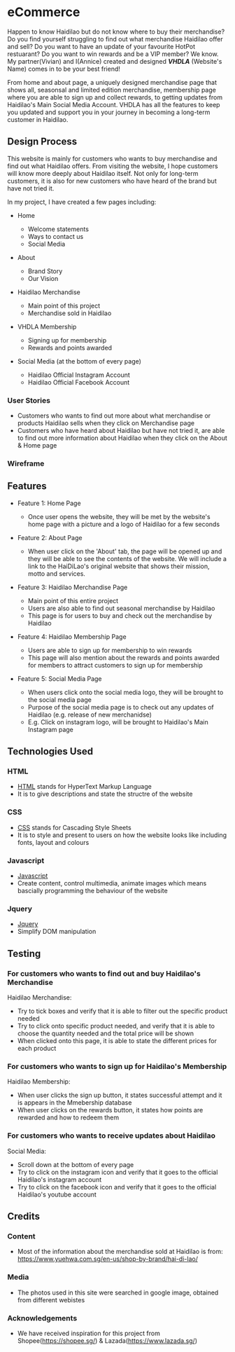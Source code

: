 # eCommerce
Happen to know Haidilao but do not know where to buy their merchandise? Do you find yourself struggling to find out what merchandise Haidilao offer and sell? Do you want to have an update of your favourite HotPot restuarant? Do you want to win rewards and be a VIP member? We know. My partner(Vivian) and I(Annice) created and designed ***VHDLA*** (Website's Name) comes in to be your best friend!

From home and about page, a uniquely designed merchandise page that shows all, seasonsal and limited edition merchandise, membership page where you are able to sign up and collect rewards, to getting updates from Haidilao's Main Social Media Account. VHDLA has all the features to keep you updated and support you in your journey in becoming a long-term customer in Haidilao.


## Design Process
This website is mainly for customers who wants to buy merchandise and find out what Haidilao offers. From visiting the website, I hope customers will know more deeply about Haidilao itself. Not only for long-term customers, it is also for new customers who have heard of the brand but have not tried it. 

In my project, I have created a few pages including:
  - Home
    - Welcome statements
    - Ways to contact us
    - Social Media 
    
  - About
    - Brand Story
    - Our Vision
    
  - Haidilao Merchandise
    - Main point of this project
    - Merchandise sold in Haidilao
    
  - VHDLA Membership
    - Signing up for membership
    - Rewards and points awarded
    
  - Social Media (at the bottom of every page)
    - Haidilao Official Instagram Account
    - Haidilao Official Facebook Account
 
### User Stories
- Customers who wants to find out more about what merchandise or products Haidilao sells when they click on Merchandise page
- Customers who have heard about Haidilao but have not tried it, are able to find out more information about Haidilao when they click on the About & Home page

### Wireframe 



## Features
- Feature 1: Home Page
  - Once user opens the website, they will be met by the website's home page with a picture and a logo of Haidilao for a few seconds
  
- Feature 2: About Page
  - When user click on the 'About' tab, the page will be opened up and they will be able to see the contents of the website. We will include a link to the HaiDiLao's original website that shows their mission, motto and services. 
    
- Feature 3: Haidilao Merchandise Page
  - Main point of this entire project
  - Users are also able to find out seasonal merchandise by Haidilao
  - This page is for users to buy and check out the merchandise by Haidilao
  
- Feature 4: Haidilao Membership Page
  - Users are able to sign up for membership to win rewards 
  - This page will also mention about the rewards and points awarded for members to attract customers to sign up for membership

- Feature 5: Social Media Page
  - When users click onto the social media logo, they will be brought to the social media page
  - Purpose of the social media page is to check out any updates of Haidilao (e.g. release of new merchanidse)
  - E.g. Click on instagram logo, will be brought to Haidilao's Main Instagram page



## Technologies Used
### HTML
- [HTML](https://www.w3schools.com/html/) stands for HyperText Markup Language
- It is to give descriptions and state the structre of the website
### CSS
- [CSS](https://www.w3schools.com/css/css_intro.asp) stands for Cascading Style Sheets
- It is to style and present to users on how the website looks like including fonts, layout and colours
### Javascript
- [Javascript](https://www.w3schools.com/js/)
- Create content, control multimedia, animate images which means bascially programming the behaviour of the website
### Jquery
- [Jquery](https://www.w3schools.com/jquery/default.asp)
- Simplify DOM manipulation




## Testing
### For customers who wants to find out and buy Haidilao's Merchandise
Haidilao Merchandise:
  - Try to tick boxes and verify that it is able to filter out the specific product needed
  - Try to click onto specific product needed, and verify that it is able to choose the quantity needed and the total price will be shown
  - When clicked onto this page, it is able to state the different prices for each product

### For customers who wants to sign up for Haidilao's Membership
Haidilao Membership:
  - When user clicks the sign up button, it states successful attempt and it is appears in the Mmebership database
  - When user clicks on the rewards button, it states how points are rewarded and how to redeem them
 
### For customers who wants to receive updates about Haidilao
Social Media:
  - Scroll down at the bottom of every page
  - Try to click on the instagram icon and verify that it goes to the official Haidilao's instagram account
  - Try to click on the facebook icon and verify that it goes to the official Haidilao's youtube account




## Credits
### Content
- Most of the information about the merchandise sold at Haidilao is from: https://www.yuehwa.com.sg/en-us/shop-by-brand/hai-di-lao/

### Media
- The photos used in this site were searched in google image, obtained from different webistes

### Acknowledgements
- We have received inspiration for this project from Shopee(https://shopee.sg/) & Lazada(https://www.lazada.sg/)
